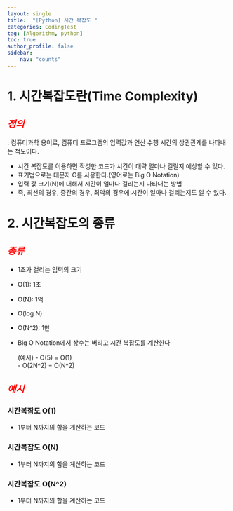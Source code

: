 ```yaml
---
layout: single
title:  "[Python] 시간 복잡도 "
categories: CodingTest
tag: [Algorithm, python]
toc: true
author_profile: false
sidebar:
    nav: "counts"
---  
```

# 1. 시간복잡도란(Time Complexity)  
## <span style="color:red">***정의***</span>  
: 컴퓨터과학 용어로, 컴퓨터 프로그램의 입력값과 연산 수행 시간의 상관관계를 나타내는 척도이다.
- 시간 복잡도를 이용하면 작성한 코드가 시간이 대략 얼마나 걸릴지 예상할 수 있다.
- 표기법으로는 대문자 O를 사용한다.(영어로는 Big O Notation)
- 입력 값 크기(N)에 대해서 시간이 얼마나 걸리는지 나타내는 방법
- 즉, 최선의 경우, 중간의 경우, 최악의 경우에 시간이 얼마나 걸리는지도 알 수 있다.

# 2. 시간복잡도의 종류
## <span style="color:red">***종류***</span> 
- 1초가 걸리는 입력의 크기
- O(1): 1초
- O(N): 1억
- O(log N)
- O(N^2): 1만
- Big O Notation에서 상수는 버리고 시간 복잡도를 계산한다
  
  (예시) - O(5) = O(1)  
         - O(2N^2) = O(N^2)

## <span style="color:red">***예시***</span>
### 시간복잡도 O(1)
- 1부터 N까지의 합을 계산하는 코드
<script src="https://gist.github.com/kghees/506c76ae7c6f5b4b4d8133532d750edb.js"></script>  

### 시간복잡도 O(N)
- 1부터 N까지의 합을 계산하는 코드
<script src="https://gist.github.com/kghees/ea21604fad25c15ec20bcb7315ad55b2.js"></script>

### 시간복잡도 O(N^2)
- 1부터 N까지의 합을 계산하는 코드
<script src="https://gist.github.com/kghees/bc9d95b8e9f90064992f6c85eea29b29.js"></script>
